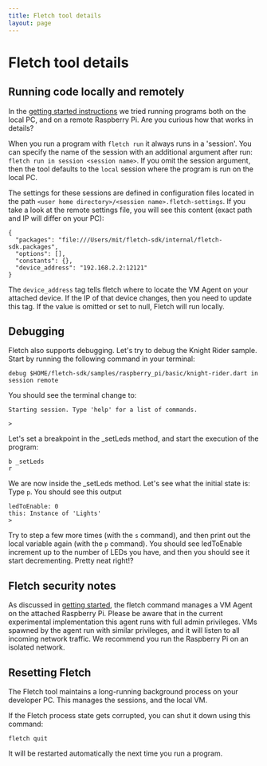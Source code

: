 ```yaml
---
title: Fletch tool details
layout: page
---
```


# Fletch tool details

## Running code locally and remotely

In the [getting started instructions](index.html) we tried running programs both
on the local PC, and on a remote Raspberry Pi. Are you curious how that works in
details?

When you run a program with ```fletch run``` it always runs in a 'session'. You
can specify the name of the session with an additional argument after run:
```fletch run in session <session name>```. If you omit the session argument,
then the tool defaults to the ```local``` session where the program is run on
the local PC.

The settings for these sessions are defined in configuration files located in
the path ```<user home directory>/<session name>.fletch-settings```. If you take
a look at the remote settings file, you will see this content (exact path and
IP will differ on your PC):

~~~
{
  "packages": "file:///Users/mit/fletch-sdk/internal/fletch-sdk.packages",
  "options": [],
  "constants": {},
  "device_address": "192.168.2.2:12121"
}
~~~

The ```device_address``` tag tells fletch where to locate the VM Agent on your
attached device. If the IP of that device changes, then you need to update this
tag. If the value is omitted or set to null, Fletch will run locally.

## Debugging

Fletch also supports debugging. Let's try to debug the Knight Rider sample.
Start by running the following command in your terminal:

~~~
debug $HOME/fletch-sdk/samples/raspberry_pi/basic/knight-rider.dart in session remote
~~~

You should see the terminal change to:

~~~
Starting session. Type 'help' for a list of commands.

>
~~~

Let's set a breakpoint in the _setLeds method, and start the execution of the
program:

~~~
b _setLeds
r
~~~

We are now inside the _setLeds method. Let's see what the initial state is: Type
```p```. You should see this output

~~~
ledToEnable: 0
this: Instance of 'Lights'
>
~~~

Try to step a few more times (with the ```s``` command), and then print out the
local variable again (with the ```p``` command). You should see ledToEnable
increment up to the number of LEDs you have, and then you should see it start
decrementing. Pretty neat right!?

## Fletch security notes

As discussed in [getting started](index.html), the fletch command manages a VM
Agent on the attached Raspberry Pi. Please be aware that in the current
experimental implementation this agent runs with full admin privileges. VMs
spawned by the agent run with similar privileges, and it will listen to all
incoming network traffic. We recommend you run the Raspberry Pi on an isolated
network.

## Resetting Fletch

The Fletch tool maintains a long-running background process on your developer
PC. This manages the sessions, and the local VM.

If the Fletch process state gets corrupted, you can shut it down using this
command:

```
fletch quit
```

It will be restarted automatically the next time you run a program.
